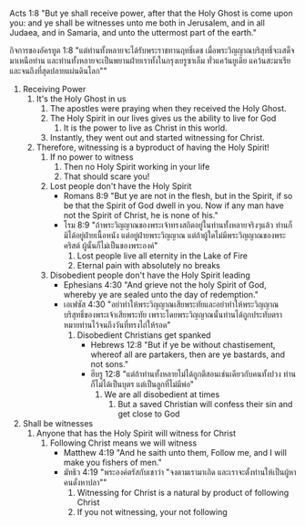 Acts 1:8 "But ye shall receive power, after that the Holy Ghost is come upon you: and ye shall be witnesses unto me both in Jerusalem, and in all Judaea, and in Samaria, and unto the uttermost part of the earth."

กิจการของอัครทูต 1:8 "แต่ท่านทั้งหลายจะได้รับพระราชทานฤทธิ์เดช เมื่อพระวิญญาณบริสุทธิ์จะเสด็จมาเหนือท่าน และท่านทั้งหลายจะเป็นพยานฝ่ายเราทั้งในกรุงเยรูซาเล็ม ทั่วแคว้นยูเดีย แคว้นสะมาเรีย และจนถึงที่สุดปลายแผ่นดินโลก""

1. Receiving Power
      1. It's the Holy Ghost in us
            1. The apostles were praying when they received the Holy Ghost.
            2. The Holy Spirit in our lives gives us the ability to live for God
                  1. It is the power to live as Christ in this world.
            3. Instantly, they went out and started witnessing for Christ.
      2. Therefore, witnessing is a byproduct of having the Holy Spirit!
            1. If no power to witness
	            1. Then no Holy Spirit working in your life
	            2. That should scare you!
            2. Lost people don't have the Holy Spirit
				- Romans 8:9 "But ye are not in the flesh, but in the Spirit, if so be that the Spirit of God dwell in you. Now if any man have not the Spirit of Christ, he is none of his."
				- โรม 8:9 "ถ้าพระวิญญาณของพระเจ้าทรงสถิตอยู่ในท่านทั้งหลายจริงๆแล้ว ท่านก็มิได้อยู่ฝ่ายเนื้อหนัง แต่อยู่ฝ่ายพระวิญญาณ แต่ถ้าผู้ใดไม่มีพระวิญญาณของพระคริสต์ ผู้นั้นก็ไม่เป็นของพระองค์"
					1. Lost people live all eternity in the Lake of Fire
					2. Eternal pain with absolutely no breaks
			3. Disobedient people don't have the Holy Spirit leading
				- Ephesians 4:30 "And grieve not the holy Spirit of God, whereby ye are sealed unto the day of redemption."
				- เอเฟซัส 4:30 "อย่าทำให้พระวิญญาณเสียพระทัยและอย่าทำให้พระวิญญาณบริสุทธิ์ของพระเจ้าเสียพระทัย เพราะโดยพระวิญญาณนั้นท่านได้ถูกประทับตราหมายท่านไว้จนถึงวันที่ทรงไถ่ให้รอด"
					1. Disobedient Christians get spanked
						- Hebrews 12:8 "But if ye be without chastisement, whereof all are partakers, then are ye bastards, and not sons."
						- ฮีบรู 12:8 "แต่ถ้าท่านทั้งหลายไม่ได้ถูกตีสอนเช่นเดียวกับคนทั้งปวง ท่านก็ไม่ได้เป็นบุตร แต่เป็นลูกที่ไม่มีพ่อ"
							1. We are all disobedient at times
								1. But a saved Christian will confess their sin and get close to God
2. Shall be witnesses
	1. Anyone that has the Holy Spirit will witness for Christ
		1. Following Christ means we will witness
			- Matthew 4:19 "And he saith unto them, Follow me, and I will make you fishers of men."
			- มัทธิว 4:19 "พระองค์ตรัสกับเขาว่า "จงตามเรามาเถิด และเราจะตั้งท่านให้เป็นผู้หาคนดั่งหาปลา""
				1. Witnessing for Christ is a natural by product of following Christ
				2. If you not witnessing, your not following